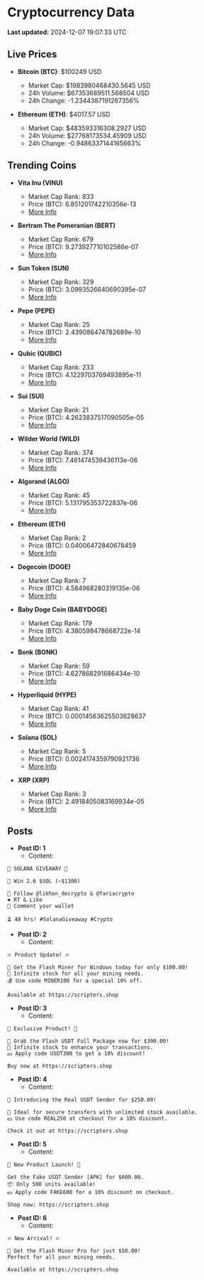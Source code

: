 # Cryptocurrency Data

**Last updated:** 2024-12-07 19:07:33 UTC

## Live Prices
- **Bitcoin (BTC)**: $100249 USD
  - Market Cap: $1983980468430.5645 USD
  - 24h Volume: $67353689511.568504 USD
  - 24h Change: -1.2344387191267356%

- **Ethereum (ETH)**: $4017.57 USD
  - Market Cap: $483593316308.2927 USD
  - 24h Volume: $27768173534.45909 USD
  - 24h Change: -0.9486337144165663%

## Trending Coins
- **Vita Inu (VINU)**
  - Market Cap Rank: 833
  - Price (BTC): 6.851201742210356e-13
  - [More Info](https://www.coingecko.com/en/coins/vita-inu)

- **Bertram The Pomeranian (BERT)**
  - Market Cap Rank: 679
  - Price (BTC): 9.273927710102586e-07
  - [More Info](https://www.coingecko.com/en/coins/bertram-the-pomeranian)

- **Sun Token (SUN)**
  - Market Cap Rank: 329
  - Price (BTC): 3.0993526640690395e-07
  - [More Info](https://www.coingecko.com/en/coins/sun-token)

- **Pepe (PEPE)**
  - Market Cap Rank: 25
  - Price (BTC): 2.439086474782689e-10
  - [More Info](https://www.coingecko.com/en/coins/pepe)

- **Qubic (QUBIC)**
  - Market Cap Rank: 233
  - Price (BTC): 4.1229703769493895e-11
  - [More Info](https://www.coingecko.com/en/coins/qubic)

- **Sui (SUI)**
  - Market Cap Rank: 21
  - Price (BTC): 4.2623837517090505e-05
  - [More Info](https://www.coingecko.com/en/coins/sui)

- **Wilder World (WILD)**
  - Market Cap Rank: 374
  - Price (BTC): 7.461474539436113e-06
  - [More Info](https://www.coingecko.com/en/coins/wilder-world)

- **Algorand (ALGO)**
  - Market Cap Rank: 45
  - Price (BTC): 5.131795353722837e-06
  - [More Info](https://www.coingecko.com/en/coins/algorand)

- **Ethereum (ETH)**
  - Market Cap Rank: 2
  - Price (BTC): 0.04006472840678459
  - [More Info](https://www.coingecko.com/en/coins/ethereum)

- **Dogecoin (DOGE)**
  - Market Cap Rank: 7
  - Price (BTC): 4.584968280319135e-06
  - [More Info](https://www.coingecko.com/en/coins/dogecoin)

- **Baby Doge Coin (BABYDOGE)**
  - Market Cap Rank: 179
  - Price (BTC): 4.380598478668722e-14
  - [More Info](https://www.coingecko.com/en/coins/baby-doge-coin)

- **Bonk (BONK)**
  - Market Cap Rank: 59
  - Price (BTC): 4.627868291686434e-10
  - [More Info](https://www.coingecko.com/en/coins/bonk)

- **Hyperliquid (HYPE)**
  - Market Cap Rank: 41
  - Price (BTC): 0.00014563625503628637
  - [More Info](https://www.coingecko.com/en/coins/hyperliquid)

- **Solana (SOL)**
  - Market Cap Rank: 5
  - Price (BTC): 0.0024174359790921736
  - [More Info](https://www.coingecko.com/en/coins/solana)

- **XRP (XRP)**
  - Market Cap Rank: 3
  - Price (BTC): 2.4918405083169934e-05
  - [More Info](https://www.coingecko.com/en/coins/xrp)

## Posts
- **Post ID: 1**
  - Content:
```
🚀 SOLANA GIVEAWAY 🚀

🎁 Win 2.6 $SOL (~$1300)

🤝 Follow @likhon_decrypto & @fariacrypto
❤️ RT & Like
💬 Comment your wallet

⏳ 48 hrs! #SolanaGiveaway #Crypto
```

- **Post ID: 2**
  - Content:
```
🔥 Product Update! 🔥

🚀 Get the Flash Miner for Windows today for only $100.00!
🔋 Infinite stock for all your mining needs.
💰 Use code MINER100 for a special 10% off.

Available at https://scripters.shop
```

- **Post ID: 3**
  - Content:
```
🎁 Exclusive Product! 🎁

💸 Grab the Flash USDT Full Package now for $300.00!
🎉 Infinite stock to enhance your transactions.
💵 Apply code USDT300 to get a 10% discount!

Buy now at https://scripters.shop
```

- **Post ID: 4**
  - Content:
```
💎 Introducing the Real USDT Sender for $250.00!

💼 Ideal for secure transfers with unlimited stock available.
💵 Use code REAL250 at checkout for a 10% discount.

Check it out at https://scripters.shop
```

- **Post ID: 5**
  - Content:
```
🚀 New Product Launch! 🚀

Get the Fake USDT Sender [APK] for $600.00.
📦 Only 500 units available!
💵 Apply code FAKE600 for a 10% discount on checkout.

Shop now: https://scripters.shop
```

- **Post ID: 6**
  - Content:
```
🔥 New Arrival! 🔥

💸 Get the Flash Miner Pro for just $50.00!
Perfect for all your mining needs.

Available at https://scripters.shop
```


